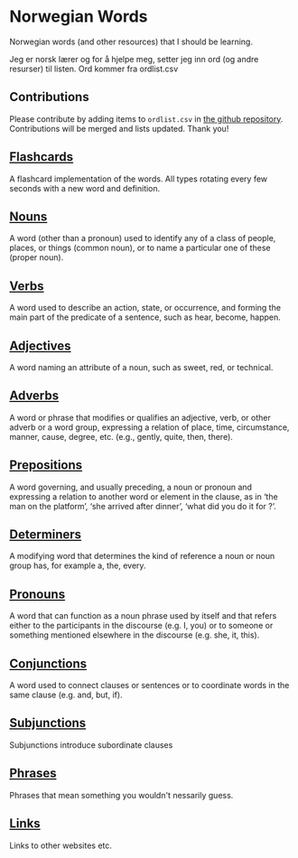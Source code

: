 # Norwegian Words

Norwegian words (and other resources) that I should be learning.

Jeg er norsk lærer og for å hjelpe meg, setter jeg inn ord (og andre resurser) til listen. Ord kommer fra ordlist.csv 

## Contributions

Please contribute by adding items to `ordlist.csv` in [the github repository](https://github.com/dfbr/dfbr.github.io). Contributions will be merged and lists updated. Thank you!

## [Flashcards](carousel.html)

A flashcard implementation of the words. All types rotating every few seconds with a new word and definition.

## [Nouns](nouns.md)

A word (other than a pronoun) used to identify any of a class of people, places, or things (common noun), or to name a particular one of these (proper noun).

## [Verbs](verbs.md)

A word used to describe an action, state, or occurrence, and forming the main part of the predicate of a sentence, such as hear, become, happen.

## [Adjectives](adjectives.md)

A word naming an attribute of a noun, such as sweet, red, or technical.

## [Adverbs](adverbs.md)

A word or phrase that modifies or qualifies an adjective, verb, or other adverb or a word group, expressing a relation of place, time, circumstance, manner, cause, degree, etc. (e.g., gently, quite, then, there).

## [Prepositions](prepositions.md)

A word governing, and usually preceding, a noun or pronoun and expressing a relation to another word or element in the clause, as in ‘the man on the platform’, ‘she arrived after dinner’, ‘what did you do it for ?’.

## [Determiners](determiners.md)

A modifying word that determines the kind of reference a noun or noun group has, for example a, the, every.

## [Pronouns](pronouns.md)

A word that can function as a noun phrase used by itself and that refers either to the participants in the discourse (e.g. I, you) or to someone or something mentioned elsewhere in the discourse (e.g. she, it, this).

## [Conjunctions](conjunctions.md)

A word used to connect clauses or sentences or to coordinate words in the same clause (e.g. and, but, if).

## [Subjunctions](subjunctions.md)

Subjunctions introduce subordinate clauses

## [Phrases](phrases.md)

Phrases that mean something you wouldn't nessarily guess.

## [Links](links.md) 

Links to other websites etc.
